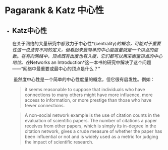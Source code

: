 # Pagarank & Katz 中心性

- ## Katz中心性

  ​		在关于网络的大量研究中都致力于中心性*(centrality)*的概念，可能对于重要性这一说法有不同的定义，但看起来最简单的中心度度量就是一个顶点的度数。在有向网络中，顶点既有出度也有入度，它们都可以用来衡量顶点的中心地位。在*Networks an Introduction*这一本书的研究中解决了这个问题——“网络中最重要或最中心的顶点是什么？”
  
  ​		虽然度中心性是一个简单的中心性度量的概念，但它很有启发性。例如：
  
  >  it seems reasonable to suppose that individuals who have connections to
  > many others might have more influence, more access to information, or more prestige than those who have fewer connections.
  
  >  A non-social network example is the use of citation counts in the evaluation of scientific papers. The number of citations a paper receives from other papers, which is simply its in-degree in the citation network, gives a crude measure of whether the paper has been influential or not and is widely used as a metric for judging the impact of scientific research.
  
  ​			